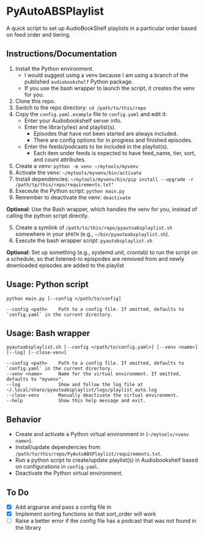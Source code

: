 # PyAutoABSPlaylist
A quick script to set up AudioBookShelf playlists in a particular order based on feed order and tiering.

## Instructions/Documentation

1. Install the Python environment.
   - I would suggest using a venv because I am using a branch of the published `audiobookshelf` Python package.
   - If you use the bash wrapper to launch the script, it creates the venv for you.
2. Clone this repo.
3. Switch to the repo directory: `cd /path/to/this/repo`
4. Copy the `config.yaml.example` file to `config.yaml` and edit it:
   - Enter your Audiobookshelf server info.
   - Enter the librar(y/ies) and playlist(s).
      - Episodes that have not been started are always included.
      - There are config options for in progress and finished episodes.
   - Enter the feeds/podcasts to be included in the playlist(s).
      - Each item under feeds is expected to have feed_name, tier, sort, and count attributes.
5. Create a venv: `python -m venv ~/mytools/myvenv`
6. Activate the venv: `~/mytools/myvenv/bin/activate`
7. Install dependencies: `~/mytools/myvenv/bin/pip install --upgrade -r /path/tp/this/repo/requirements.txt"`
8. Execeute the Python script: `python main.py`
9. Remember to deactivate the venv: `deactivate`

**Optional**: Use the Bash wrapper, which handles the venv for you, instead of calling the python script directly.

5. Create a symlink of `/path/to/this/repo/pyautoabsplaylist.sh` somewhere in your `$PATH` (e.g., `~/bin/pyautoabsplaylist.sh`).
6. Execute the bash wrapper script: `pyautabsplaylist.sh`

**Optional**: Set up something (e.g., systemd unit, crontab) to run the script on a schedule, so that listened-to epispodes are removed from and newly downloaded episodes are added to the playlist

## Usage: Python script

```
python main.py [--config </path/to/config]

--config <path>    Path to a config file. If omitted, defaults to `config.yaml` in the current directory.
```

## Usage: Bash wrapper

```
pyautoabsplaylist.sh [--config </path/to/config.yaml>] [--venv <name>] [--log] [--close-venv]

--config <path>    Path to a config file. If omitted, defaults to `config.yaml` in the current directory.
--venv <name>      Name for the virtual environment. If omitted, defaults to "myvenv".
--log              Show and follow the log file at ~/.local/share/pyautoabsplaylist/logs/playlist_auto.log
--close-venv       Manually deactivate the virtual environment.
--help             Show this help message and exit.
```

## Behavior

- Create and activate a Python virtual environment in (`~/mytools/<venv name>`).
- Install/update dependencies from `/path/to/this/repo/PyAutoABSPlaylist/requirements.txt`.
- Run a python script to create/update playlist(s) in Audiobookshelf based on configurations in `config.yaml`.
- Deactivate the Python virtual environment.

## To Do
- [x] Add argparse and pass a config file in
- [x] Implement sorting functions so that sort_order will work
- [ ] Raise a better error if the config file has a podcast that was not found in the library
